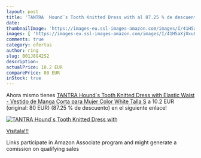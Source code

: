 ```yaml
---
layout: post
title: 'TANTRA  Hound´s Tooth Knitted Dress with al 87.25 % de descuento'
date: 
thumbnailImage: 'https://images-eu.ssl-images-amazon.com/images/I/41H5aXjUxuL._SL200_.jpg'
images: [ 'https://images-eu.ssl-images-amazon.com/images/I/41H5aXjUxuL._SL200_.jpg' ]
comments: true
category: ofertas
author: ring
slug: B01J8G42S2
description:
actualPrice: 10.2 EUR
comparePrice: 80 EUR
inStock: true
---
```


Ahora mismo tienes [TANTRA  Hound´s Tooth Knitted Dress with Elastic Waist - Vestido de Manga Corta para Mujer  Color White  Talla S](https://www.amazon.es/dp/B01J8G42S2/?tag=tolees-21) a 10.2 EUR (original: 80 EUR) (87.25 %  de descuento) en el siguiente enlace!

[![TANTRA  Hound´s Tooth Knitted Dress with](https://images-eu.ssl-images-amazon.com/images/I/41H5aXjUxuL._SL200_.jpg)](https://www.amazon.es/dp/B01J8G42S2/?tag=tolees-21)

[Visítala!!!](https://www.amazon.es/dp/B01J8G42S2/?tag=tolees-21)

Links participate in Amazon Associate program and might generate a comission on qualifying sales
